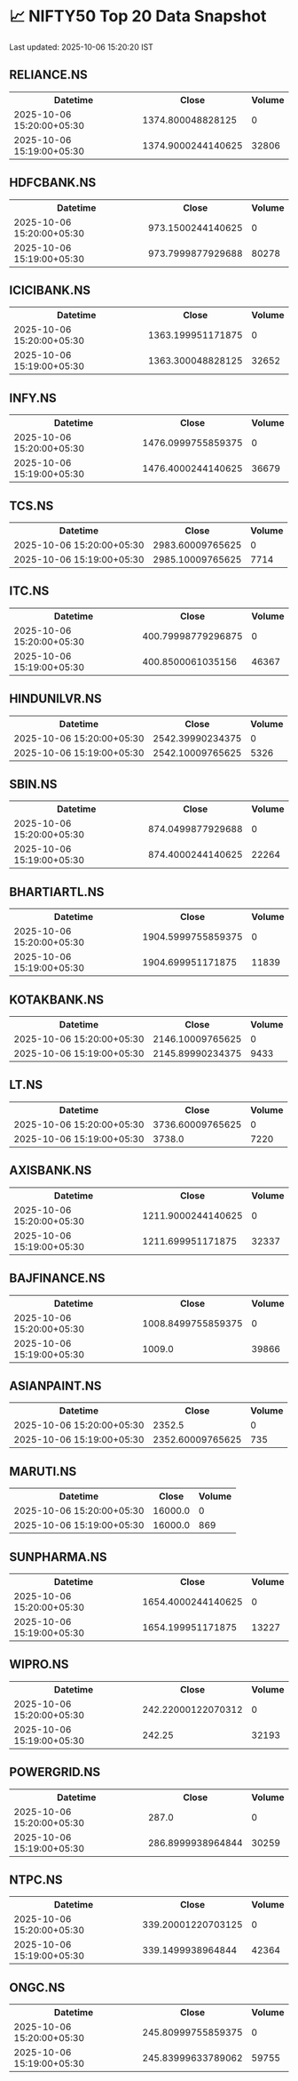 # 📈 NIFTY50 Top 20 Data Snapshot

Last updated: 2025-10-06 15:20:20 IST

## RELIANCE.NS

<table>
  <tr><th>Datetime</th><th>Close</th><th>Volume</th></tr>
  <tr><td>2025-10-06 15:20:00+05:30</td><td>1374.800048828125</td><td>0</td></tr>
  <tr><td>2025-10-06 15:19:00+05:30</td><td>1374.9000244140625</td><td>32806</td></tr>
</table>

## HDFCBANK.NS

<table>
  <tr><th>Datetime</th><th>Close</th><th>Volume</th></tr>
  <tr><td>2025-10-06 15:20:00+05:30</td><td>973.1500244140625</td><td>0</td></tr>
  <tr><td>2025-10-06 15:19:00+05:30</td><td>973.7999877929688</td><td>80278</td></tr>
</table>

## ICICIBANK.NS

<table>
  <tr><th>Datetime</th><th>Close</th><th>Volume</th></tr>
  <tr><td>2025-10-06 15:20:00+05:30</td><td>1363.199951171875</td><td>0</td></tr>
  <tr><td>2025-10-06 15:19:00+05:30</td><td>1363.300048828125</td><td>32652</td></tr>
</table>

## INFY.NS

<table>
  <tr><th>Datetime</th><th>Close</th><th>Volume</th></tr>
  <tr><td>2025-10-06 15:20:00+05:30</td><td>1476.0999755859375</td><td>0</td></tr>
  <tr><td>2025-10-06 15:19:00+05:30</td><td>1476.4000244140625</td><td>36679</td></tr>
</table>

## TCS.NS

<table>
  <tr><th>Datetime</th><th>Close</th><th>Volume</th></tr>
  <tr><td>2025-10-06 15:20:00+05:30</td><td>2983.60009765625</td><td>0</td></tr>
  <tr><td>2025-10-06 15:19:00+05:30</td><td>2985.10009765625</td><td>7714</td></tr>
</table>

## ITC.NS

<table>
  <tr><th>Datetime</th><th>Close</th><th>Volume</th></tr>
  <tr><td>2025-10-06 15:20:00+05:30</td><td>400.79998779296875</td><td>0</td></tr>
  <tr><td>2025-10-06 15:19:00+05:30</td><td>400.8500061035156</td><td>46367</td></tr>
</table>

## HINDUNILVR.NS

<table>
  <tr><th>Datetime</th><th>Close</th><th>Volume</th></tr>
  <tr><td>2025-10-06 15:20:00+05:30</td><td>2542.39990234375</td><td>0</td></tr>
  <tr><td>2025-10-06 15:19:00+05:30</td><td>2542.10009765625</td><td>5326</td></tr>
</table>

## SBIN.NS

<table>
  <tr><th>Datetime</th><th>Close</th><th>Volume</th></tr>
  <tr><td>2025-10-06 15:20:00+05:30</td><td>874.0499877929688</td><td>0</td></tr>
  <tr><td>2025-10-06 15:19:00+05:30</td><td>874.4000244140625</td><td>22264</td></tr>
</table>

## BHARTIARTL.NS

<table>
  <tr><th>Datetime</th><th>Close</th><th>Volume</th></tr>
  <tr><td>2025-10-06 15:20:00+05:30</td><td>1904.5999755859375</td><td>0</td></tr>
  <tr><td>2025-10-06 15:19:00+05:30</td><td>1904.699951171875</td><td>11839</td></tr>
</table>

## KOTAKBANK.NS

<table>
  <tr><th>Datetime</th><th>Close</th><th>Volume</th></tr>
  <tr><td>2025-10-06 15:20:00+05:30</td><td>2146.10009765625</td><td>0</td></tr>
  <tr><td>2025-10-06 15:19:00+05:30</td><td>2145.89990234375</td><td>9433</td></tr>
</table>

## LT.NS

<table>
  <tr><th>Datetime</th><th>Close</th><th>Volume</th></tr>
  <tr><td>2025-10-06 15:20:00+05:30</td><td>3736.60009765625</td><td>0</td></tr>
  <tr><td>2025-10-06 15:19:00+05:30</td><td>3738.0</td><td>7220</td></tr>
</table>

## AXISBANK.NS

<table>
  <tr><th>Datetime</th><th>Close</th><th>Volume</th></tr>
  <tr><td>2025-10-06 15:20:00+05:30</td><td>1211.9000244140625</td><td>0</td></tr>
  <tr><td>2025-10-06 15:19:00+05:30</td><td>1211.699951171875</td><td>32337</td></tr>
</table>

## BAJFINANCE.NS

<table>
  <tr><th>Datetime</th><th>Close</th><th>Volume</th></tr>
  <tr><td>2025-10-06 15:20:00+05:30</td><td>1008.8499755859375</td><td>0</td></tr>
  <tr><td>2025-10-06 15:19:00+05:30</td><td>1009.0</td><td>39866</td></tr>
</table>

## ASIANPAINT.NS

<table>
  <tr><th>Datetime</th><th>Close</th><th>Volume</th></tr>
  <tr><td>2025-10-06 15:20:00+05:30</td><td>2352.5</td><td>0</td></tr>
  <tr><td>2025-10-06 15:19:00+05:30</td><td>2352.60009765625</td><td>735</td></tr>
</table>

## MARUTI.NS

<table>
  <tr><th>Datetime</th><th>Close</th><th>Volume</th></tr>
  <tr><td>2025-10-06 15:20:00+05:30</td><td>16000.0</td><td>0</td></tr>
  <tr><td>2025-10-06 15:19:00+05:30</td><td>16000.0</td><td>869</td></tr>
</table>

## SUNPHARMA.NS

<table>
  <tr><th>Datetime</th><th>Close</th><th>Volume</th></tr>
  <tr><td>2025-10-06 15:20:00+05:30</td><td>1654.4000244140625</td><td>0</td></tr>
  <tr><td>2025-10-06 15:19:00+05:30</td><td>1654.199951171875</td><td>13227</td></tr>
</table>

## WIPRO.NS

<table>
  <tr><th>Datetime</th><th>Close</th><th>Volume</th></tr>
  <tr><td>2025-10-06 15:20:00+05:30</td><td>242.22000122070312</td><td>0</td></tr>
  <tr><td>2025-10-06 15:19:00+05:30</td><td>242.25</td><td>32193</td></tr>
</table>

## POWERGRID.NS

<table>
  <tr><th>Datetime</th><th>Close</th><th>Volume</th></tr>
  <tr><td>2025-10-06 15:20:00+05:30</td><td>287.0</td><td>0</td></tr>
  <tr><td>2025-10-06 15:19:00+05:30</td><td>286.8999938964844</td><td>30259</td></tr>
</table>

## NTPC.NS

<table>
  <tr><th>Datetime</th><th>Close</th><th>Volume</th></tr>
  <tr><td>2025-10-06 15:20:00+05:30</td><td>339.20001220703125</td><td>0</td></tr>
  <tr><td>2025-10-06 15:19:00+05:30</td><td>339.1499938964844</td><td>42364</td></tr>
</table>

## ONGC.NS

<table>
  <tr><th>Datetime</th><th>Close</th><th>Volume</th></tr>
  <tr><td>2025-10-06 15:20:00+05:30</td><td>245.80999755859375</td><td>0</td></tr>
  <tr><td>2025-10-06 15:19:00+05:30</td><td>245.83999633789062</td><td>59755</td></tr>
</table>

